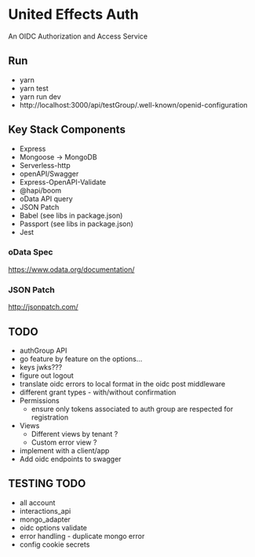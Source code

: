 # United Effects Auth

An OIDC Authorization and Access Service

## Run

* yarn
* yarn test
* yarn run dev
* http://localhost:3000/api/testGroup/.well-known/openid-configuration

## Key Stack Components

* Express
* Mongoose -> MongoDB
* Serverless-http
* openAPI/Swagger
* Express-OpenAPI-Validate
* @hapi/boom
* oData API query
* JSON Patch
* Babel (see libs in package.json)
* Passport (see libs in package.json)
* Jest

### oData Spec

https://www.odata.org/documentation/

### JSON Patch

http://jsonpatch.com/

## TODO

* authGroup API
* go feature by feature on the options...
* keys jwks???
* figure out logout
* translate oidc errors to local format in the oidc post middleware
* different grant types - with/without confirmation
* Permissions
    * ensure only tokens associated to auth group are respected for registration
* Views
    * Different views by tenant ?
    * Custom error view ?
* implement with a client/app
* Add oidc endpoints to swagger

## TESTING TODO

* all account
* interactions_api
* mongo_adapter
* oidc options validate
* error handling - duplicate mongo error
* config cookie secrets